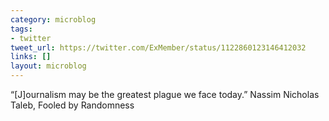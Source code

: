```yaml
---
category: microblog
tags:
- twitter
tweet_url: https://twitter.com/ExMember/status/1122860123146412032
links: []
layout: microblog
---
```

“[J]ournalism may be the greatest plague we face today.” Nassim Nicholas Taleb, Fooled by Randomness
